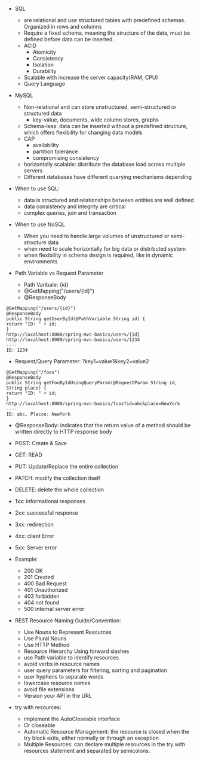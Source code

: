 - SQL
  - are relational and use structured tables with predefined schemas. Organized in rows and columns
  - Require a fixed schema, meaning the structure of the data, must be defined before data can be inserted.
  - ACID
    - Atomicity
    - Consistency
    - Isolation
    - Durability
  - Scalable with increase the server capacity(RAM, CPU)
  - Query Language

- MySQL
  - Non-relational and can store unstructured, semi-structured or structured data
    - key-value, documents, wide column stores, graphs
  - Schema-less: data can be inserted without a predefined structure, which offers flexibility for changing data models
  - CAP
    - availability 
    - partition tolerance
    - compromising consistency
  - horizontally scalable: distribute the database load across multiple servers
  - Different databases have different querying mechanisms depending


- When to use SQL:
  - data is structured and relationships between entities are well defined
  - data consistency and integrity are critical
  - complex queries, join and transaction
- When to use NoSQL
  - When you need to handle large volumes of unstructured or semi-structure data
  - when need to scale horizontally for big data or distributed system
  - when flexibility in schema design is required, like in dynamic environments

- Path Variable vs Request Parameter
  - Path Varibale: {id}
  - @GetMapping("/users/{id}")
  - @ResponseBody
```aiignore
@GetMapping("/users/{id}")
@ResponseBody
public String getUserById(@PathVariable String id) {
return "ID: " + id;
}
http://localhost:8080/spring-mvc-basics/users/{id}
http://localhost:8080/spring-mvc-basics/users/1234
----
ID: 1234
```

- Request/Query Parameter: ?key1=value1&key2=value2
```aiignore
@GetMapping("/foos")
@ResponseBody
public String getFooByIdUsingQueryParam(@RequestParam String id, String place) {
return "ID: " + id;
}
http://localhost:8080/spring-mvc-basics/foos?id=abc&place=NewYork
----
ID: abc, Placce: NewYork
```

- @ResponseBody: indicates that the return value of a method should be written directly to HTTP response body

- POST: Create & Save
- GET: READ
- PUT: Update/Replace the entire collection
- PATCH: modify the collection itself
- DELETE: delete the whole collection


- 1xx: informational responses
- 2xx: successful response
- 3xx: redirection
- 4xx: client Error
- 5xx: Server error
- Example: 
  - 200 OK
  - 201 Created
  - 400 Bad Request
  - 401 Unauthorized
  - 403 forbidden
  - 404 not found
  - 500 internal server error


- REST Resource Naming Guide/Convention:
  - Use Nouns to Represent Resources
  - Use Plural Nouns
  - Use HTTP Method
  - Resource Hierarchy Using forward slashes
  - use Path variable to identify resources
  - avoid verbs in resource names
  - user query parameters for filtering, sorting and pagination
  - user hyphens to separate words
  - lowercase resource names
  - avoid file extensions
  - Version your API in the URL


- try with resources:
  - implement the AutoCloseable interface
  - Or closeable
  - Automatic Resource Management: the resource is closed when the try block exits, either normally or through an exception
  - Multiple Resources: can declare multiple resources in the try with resources statement and separated by semicolons.







